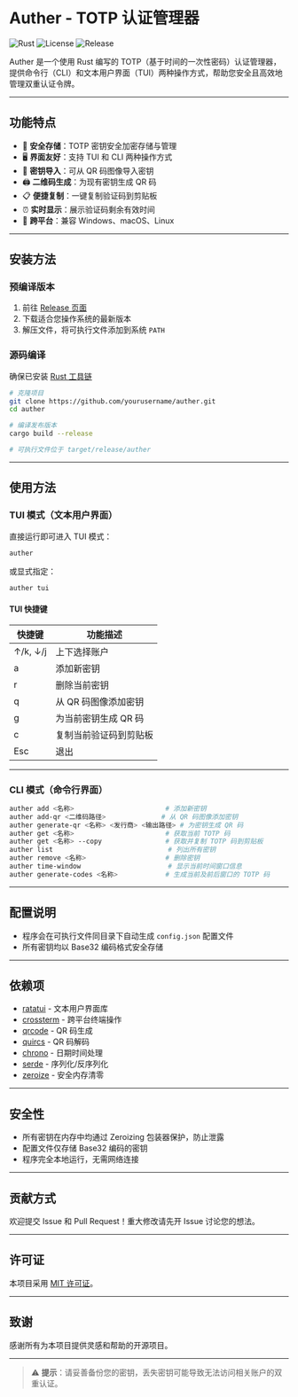 # Auther - TOTP 认证管理器

![Rust](https://img.shields.io/badge/Rust-1.60%2B-orange?logo=rust)
![License](https://img.shields.io/badge/License-MIT-yellow.svg)
![Release](https://img.shields.io/badge/Release-1.0.0-blue)

Auther 是一个使用 Rust 编写的 TOTP（基于时间的一次性密码）认证管理器，提供命令行（CLI）和文本用户界面（TUI）两种操作方式，帮助您安全且高效地管理双重认证令牌。

---

## 功能特点

- 🔐 **安全存储**：TOTP 密钥安全加密存储与管理
- 🖥️ **界面友好**：支持 TUI 和 CLI 两种操作方式
- 📱 **密钥导入**：可从 QR 码图像导入密钥
- 🖨️ **二维码生成**：为现有密钥生成 QR 码
- 📋 **便捷复制**：一键复制验证码到剪贴板
- ⏰ **实时显示**：展示验证码剩余有效时间
- 🔧 **跨平台**：兼容 Windows、macOS、Linux

---

## 安装方法

### 预编译版本

1. 前往 [Release 页面](https://github.com/yourusername/auther/releases)
2. 下载适合您操作系统的最新版本
3. 解压文件，将可执行文件添加到系统 `PATH`

### 源码编译

确保已安装 [Rust 工具链](https://rust-lang.org/tools/install)

```bash
# 克隆项目
git clone https://github.com/yourusername/auther.git
cd auther

# 编译发布版本
cargo build --release

# 可执行文件位于 target/release/auther
```

---

## 使用方法

### TUI 模式（文本用户界面）

直接运行即可进入 TUI 模式：

```bash
auther
```

或显式指定：

```bash
auther tui
```

#### TUI 快捷键

| 快捷键       | 功能描述                 |
|--------------|--------------------------|
| ↑/k, ↓/j     | 上下选择账户             |
| a            | 添加新密钥               |
| r            | 删除当前密钥             |
| q            | 从 QR 码图像添加密钥     |
| g            | 为当前密钥生成 QR 码     |
| c            | 复制当前验证码到剪贴板   |
| Esc          | 退出                     |

---

### CLI 模式（命令行界面）

```bash
auther add <名称>                       # 添加新密钥
auther add-qr <二维码路径>              # 从 QR 码图像添加密钥
auther generate-qr <名称> <发行商> <输出路径> # 为密钥生成 QR 码
auther get <名称>                       # 获取当前 TOTP 码
auther get <名称> --copy                # 获取并复制 TOTP 码到剪贴板
auther list                             # 列出所有密钥
auther remove <名称>                    # 删除密钥
auther time-window                      # 显示当前时间窗口信息
auther generate-codes <名称>            # 生成当前及前后窗口的 TOTP 码
```

---

## 配置说明

- 程序会在可执行文件同目录下自动生成 `config.json` 配置文件
- 所有密钥均以 Base32 编码格式安全存储

---

## 依赖项

- [ratatui](https://crates.io/crates/ratatui) - 文本用户界面库
- [crossterm](https://crates.io/crates/crossterm) - 跨平台终端操作
- [qrcode](https://crates.io/crates/qrcode) - QR 码生成
- [quircs](https://crates.io/crates/quircs) - QR 码解码
- [chrono](https://crates.io/crates/chrono) - 日期时间处理
- [serde](https://crates.io/crates/serde) - 序列化/反序列化
- [zeroize](https://crates.io/crates/zeroize) - 安全内存清零

---

## 安全性

- 所有密钥在内存中均通过 Zeroizing 包装器保护，防止泄露
- 配置文件仅存储 Base32 编码的密钥
- 程序完全本地运行，无需网络连接

---

## 贡献方式

欢迎提交 Issue 和 Pull Request！重大修改请先开 Issue 讨论您的想法。

---

## 许可证

本项目采用 [MIT 许可证](LICENSE)。

---

## 致谢

感谢所有为本项目提供灵感和帮助的开源项目。

---

> ⚠️ **提示**：请妥善备份您的密钥，丢失密钥可能导致无法访问相关账户的双重认证。
